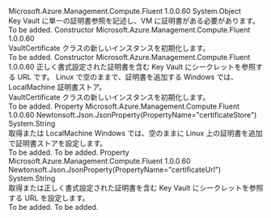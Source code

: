 <Type Name="VaultCertificate" FullName="Microsoft.Azure.Management.Compute.Fluent.Models.VaultCertificate">
  <TypeSignature Language="C#" Value="public class VaultCertificate" />
  <TypeSignature Language="ILAsm" Value=".class public auto ansi beforefieldinit VaultCertificate extends System.Object" />
  <TypeSignature Language="DocId" Value="T:Microsoft.Azure.Management.Compute.Fluent.Models.VaultCertificate" />
  <TypeSignature Language="VB.NET" Value="Public Class VaultCertificate" />
  <TypeSignature Language="F#" Value="type VaultCertificate = class" />
  <AssemblyInfo>
    <AssemblyName>Microsoft.Azure.Management.Compute.Fluent</AssemblyName>
    <AssemblyVersion>1.0.0.60</AssemblyVersion>
  </AssemblyInfo>
  <Base>
    <BaseTypeName>System.Object</BaseTypeName>
  </Base>
  <Interfaces />
  <Docs>
    <summary>
            Key Vault に単一の証明書参照を記述し、VM に証明書がある必要があります。
            </summary>
    <remarks>To be added.</remarks>
  </Docs>
  <Members>
    <Member MemberName=".ctor">
      <MemberSignature Language="C#" Value="public VaultCertificate ();" />
      <MemberSignature Language="ILAsm" Value=".method public hidebysig specialname rtspecialname instance void .ctor() cil managed" />
      <MemberSignature Language="DocId" Value="M:Microsoft.Azure.Management.Compute.Fluent.Models.VaultCertificate.#ctor" />
      <MemberSignature Language="VB.NET" Value="Public Sub New ()" />
      <MemberType>Constructor</MemberType>
      <AssemblyInfo>
        <AssemblyName>Microsoft.Azure.Management.Compute.Fluent</AssemblyName>
        <AssemblyVersion>1.0.0.60</AssemblyVersion>
      </AssemblyInfo>
      <Parameters />
      <Docs>
        <summary>
            VaultCertificate クラスの新しいインスタンスを初期化します。
            </summary>
        <remarks>To be added.</remarks>
      </Docs>
    </Member>
    <Member MemberName=".ctor">
      <MemberSignature Language="C#" Value="public VaultCertificate (string certificateUrl = null, string certificateStore = null);" />
      <MemberSignature Language="ILAsm" Value=".method public hidebysig specialname rtspecialname instance void .ctor(string certificateUrl, string certificateStore) cil managed" />
      <MemberSignature Language="DocId" Value="M:Microsoft.Azure.Management.Compute.Fluent.Models.VaultCertificate.#ctor(System.String,System.String)" />
      <MemberSignature Language="VB.NET" Value="Public Sub New (Optional certificateUrl As String = null, Optional certificateStore As String = null)" />
      <MemberSignature Language="F#" Value="new Microsoft.Azure.Management.Compute.Fluent.Models.VaultCertificate : string * string -&gt; Microsoft.Azure.Management.Compute.Fluent.Models.VaultCertificate" Usage="new Microsoft.Azure.Management.Compute.Fluent.Models.VaultCertificate (certificateUrl, certificateStore)" />
      <MemberType>Constructor</MemberType>
      <AssemblyInfo>
        <AssemblyName>Microsoft.Azure.Management.Compute.Fluent</AssemblyName>
        <AssemblyVersion>1.0.0.60</AssemblyVersion>
      </AssemblyInfo>
      <Parameters>
        <Parameter Name="certificateUrl" Type="System.String" />
        <Parameter Name="certificateStore" Type="System.String" />
      </Parameters>
      <Docs>
        <param name="certificateUrl">正しく書式設定された証明書を含む Key Vault にシークレットを参照する URL です。</param>
        <param name="certificateStore">Linux で空のままで、証明書を追加する Windows では、LocalMachine 証明書ストア。</param>
        <summary>
            VaultCertificate クラスの新しいインスタンスを初期化します。
            </summary>
        <remarks>To be added.</remarks>
      </Docs>
    </Member>
    <Member MemberName="CertificateStore">
      <MemberSignature Language="C#" Value="public string CertificateStore { get; set; }" />
      <MemberSignature Language="ILAsm" Value=".property instance string CertificateStore" />
      <MemberSignature Language="DocId" Value="P:Microsoft.Azure.Management.Compute.Fluent.Models.VaultCertificate.CertificateStore" />
      <MemberSignature Language="VB.NET" Value="Public Property CertificateStore As String" />
      <MemberSignature Language="F#" Value="member this.CertificateStore : string with get, set" Usage="Microsoft.Azure.Management.Compute.Fluent.Models.VaultCertificate.CertificateStore" />
      <MemberType>Property</MemberType>
      <AssemblyInfo>
        <AssemblyName>Microsoft.Azure.Management.Compute.Fluent</AssemblyName>
        <AssemblyVersion>1.0.0.60</AssemblyVersion>
      </AssemblyInfo>
      <Attributes>
        <Attribute>
          <AttributeName>Newtonsoft.Json.JsonProperty(PropertyName="certificateStore")</AttributeName>
        </Attribute>
      </Attributes>
      <ReturnValue>
        <ReturnType>System.String</ReturnType>
      </ReturnValue>
      <Docs>
        <summary>
            取得または LocalMachine Windows では、空のままに Linux 上の証明書を追加で証明書ストアを設定します。
            </summary>
        <value>To be added.</value>
        <remarks>To be added.</remarks>
      </Docs>
    </Member>
    <Member MemberName="CertificateUrl">
      <MemberSignature Language="C#" Value="public string CertificateUrl { get; set; }" />
      <MemberSignature Language="ILAsm" Value=".property instance string CertificateUrl" />
      <MemberSignature Language="DocId" Value="P:Microsoft.Azure.Management.Compute.Fluent.Models.VaultCertificate.CertificateUrl" />
      <MemberSignature Language="VB.NET" Value="Public Property CertificateUrl As String" />
      <MemberSignature Language="F#" Value="member this.CertificateUrl : string with get, set" Usage="Microsoft.Azure.Management.Compute.Fluent.Models.VaultCertificate.CertificateUrl" />
      <MemberType>Property</MemberType>
      <AssemblyInfo>
        <AssemblyName>Microsoft.Azure.Management.Compute.Fluent</AssemblyName>
        <AssemblyVersion>1.0.0.60</AssemblyVersion>
      </AssemblyInfo>
      <Attributes>
        <Attribute>
          <AttributeName>Newtonsoft.Json.JsonProperty(PropertyName="certificateUrl")</AttributeName>
        </Attribute>
      </Attributes>
      <ReturnValue>
        <ReturnType>System.String</ReturnType>
      </ReturnValue>
      <Docs>
        <summary>
            取得または正しく書式設定された証明書を含む Key Vault にシークレットを参照する URL を設定します。
            </summary>
        <value>To be added.</value>
        <remarks>To be added.</remarks>
      </Docs>
    </Member>
  </Members>
</Type>